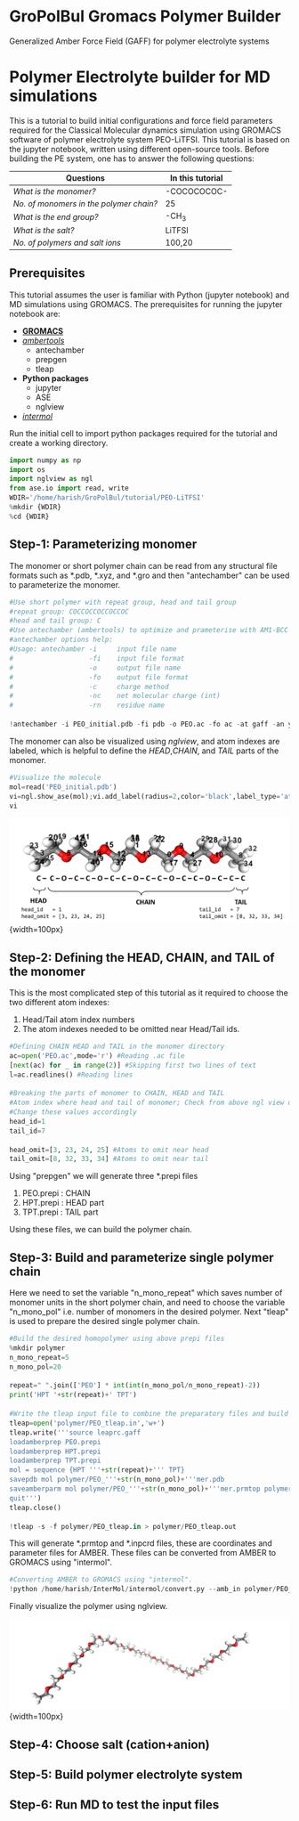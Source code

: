 # GroPolBul Gromacs Polymer Builder
Generalized Amber Force Field (GAFF) for polymer electrolyte systems

# Polymer Electrolyte builder for MD simulations

This is a tutorial to build initial configurations and force field parameters required for the Classical Molecular dynamics simulation using GROMACS software of polymer electrolyte system PEO-LiTFSI. This tutorial is based on the jupyter notebook, written using different open-source tools. Before building the PE system, one has to answer the following questions:

Questions | In this tutorial
-------- | ----------------
*What is the monomer?* | -COCOCOCOC-
*No. of monomers in the polymer chain?* | 25
*What is the end group?* | -CH$_3$
*What is the salt?* | LiTFSI
*No. of polymers and salt ions* | 100,20

## Prerequisites

This tutorial assumes the user is familiar with Python (jupyter notebook) and MD simulations using GROMACS. The prerequisites for running the jupyter notebook are:

* [**GROMACS**](https://www.gromacs.org/)
* [*ambertools*](https://ambermd.org/AmberTools.php)
  	* antechamber
  	* prepgen
  	* tleap
* **Python packages** 
    * jupyter
    * ASE
    * nglview
* [*intermol*](https://github.com/shirtsgroup/InterMol)
  
Run the initial cell to import python packages required for the tutorial and create a working directory.
```python
import numpy as np
import os
import nglview as ngl
from ase.io import read, write
WDIR='/home/harish/GroPolBul/tutorial/PEO-LiTFSI'
%mkdir {WDIR}
%cd {WDIR}
```

## Step-1: Parameterizing monomer
The monomer or short polymer chain can be read from any structural file formats such as *.pdb, *.xyz, and *.gro and then "antechamber" can be used to parameterize the monomer.
```python
#Use short polymer with repeat group, head and tail group
#repeat group: COCCOCCOCCOCCOC
#head and tail group: C
#Use antechamber (ambertools) to optimize and prameterise with AM1-BCC charges 
#antechamber options help:
#Usage: antechamber -i     input file name
#                   -fi    input file format
#                   -o     output file name
#                   -fo    output file format
#                   -c     charge method
#                   -nc    net molecular charge (int)
#                   -rn    residue name

!antechamber -i PEO_initial.pdb -fi pdb -o PEO.ac -fo ac -at gaff -an y -c bcc -nc 0 -rn PEO 
```

The monomer can also be visualized using *nglview*, and atom indexes are labeled, which is helpful to define the *HEAD*,*CHAIN*, and *TAIL* parts of the monomer.

```python
#Visualize the molecule
mol=read('PEO_initial.pdb')
vi=ngl.show_ase(mol);vi.add_label(radius=2,color='black',label_type='atomindex')
vi
```

![monomer](./Short_chain_peo.png){width=100px}


## Step-2: Defining the HEAD, CHAIN, and TAIL of the monomer
This is the most complicated step of this tutorial as it required to choose the two different atom indexes:

1. Head/Tail atom index numbers
2. The atom indexes needed to be omitted near Head/Tail ids.

```python
#Defining CHAIN HEAD and TAIL in the monomer directory
ac=open('PEO.ac',mode='r') #Reading .ac file
[next(ac) for _ in range(2)] #Skipping first two lines of text
l=ac.readlines() #Reading lines

#Breaking the parts of monomer to CHAIN, HEAD and TAIL
#Atom index where head and tail of monomer; Check from above ngl view of mol
#Change these values accordingly
head_id=1
tail_id=7

head_omit=[3, 23, 24, 25] #Atoms to omit near head
tail_omit=[8, 32, 33, 34] #Atoms to omit near tail
```
Using "prepgen" we will generate three *.prepi files
1. PEO.prepi : CHAIN
2. HPT.prepi : HEAD part
3. TPT.prepi : TAIL part

Using these files, we can build the polymer chain.

## Step-3: Build and parameterize single polymer chain
Here we need to set the variable "n_mono_repeat" which saves number of monomer units in the short polymer chain, and need to choose the variable "n_mono_pol" i.e. number of monomers in the desired polymer.
Next "tleap" is used to prepare the desired single polymer chain.
```python
#Build the desired homopolymer using above prepi files
%mkdir polymer
n_mono_repeat=5
n_mono_pol=20

repeat=" ".join(['PEO'] * int(int(n_mono_pol/n_mono_repeat)-2))
print('HPT '+str(repeat)+' TPT')

#Write the tleap input file to combine the preparatory files and build polymer chain
tleap=open('polymer/PEO_tleap.in','w+')
tleap.write('''source leaprc.gaff
loadamberprep PEO.prepi
loadamberprep HPT.prepi
loadamberprep TPT.prepi
mol = sequence {HPT '''+str(repeat)+''' TPT}
savepdb mol polymer/PEO_'''+str(n_mono_pol)+'''mer.pdb
saveamberparm mol polymer/PEO_'''+str(n_mono_pol)+'''mer.prmtop polymer/PEO_'''+str(n_mono_pol)+'''mer.inpcrd
quit''')
tleap.close()

!tleap -s -f polymer/PEO_tleap.in > polymer/PEO_tleap.out
```
This will generate *.prmtop and *.inpcrd files, these are coordinates and parameter files for AMBER. These files can be converted from AMBER to GROMACS using "intermol".
```python
#Converting AMBER to GROMACS using "intermol".
!python /home/harish/InterMol/intermol/convert.py --amb_in polymer/PEO_{n_mono_pol}mer.inpcrd polymer/PEO_{n_mono_pol}mer.prmtop --gromacs
```
Finally visualize the polymer using nglview.

![polymer](./Polymer_chain_PEO.png){width=100px}

## Step-4: Choose salt (cation+anion)

## Step-5: Build polymer electrolyte system

## Step-6: Run MD to test the input files
